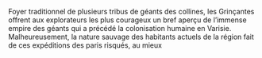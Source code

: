 Foyer traditionnel de plusieurs tribus de géants des collines, les Grinçantes offrent aux explorateurs les plus courageux un bref aperçu de l’immense empire des géants qui a précédé la colonisation humaine en Varisie. Malheureusement, la nature sauvage des habitants actuels de la région fait de ces expéditions des paris risqués, au mieux
